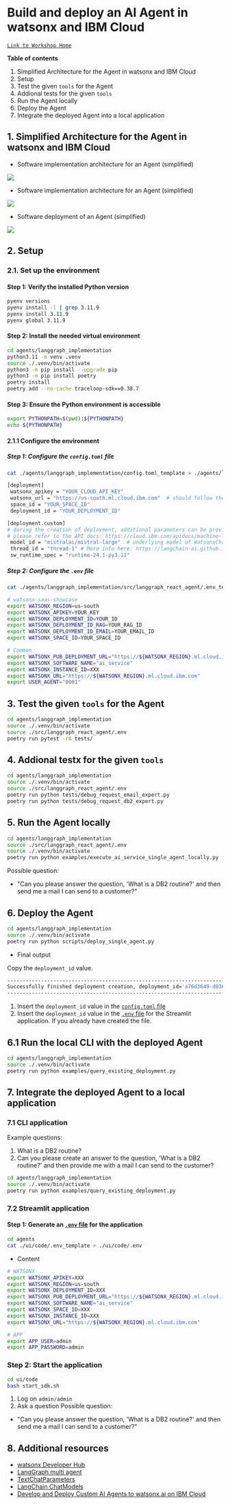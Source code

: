 # Build and deploy an AI Agent in watsonx and IBM Cloud

[`Link to Workshop Home`](../README.md)

**Table of contents**

1. Simplified Architecture for the Agent in watsonx and IBM Cloud
2. Setup
3. Test the given `tools` for the Agent
4. Addional tests for the  given `tools`
5. Run the Agent locally
6. Deploy the Agent
7. Integrate the deployed Agent into a local application

## 1. Simplified Architecture for the Agent in watsonx and IBM Cloud

* Software implementation architecture for an Agent (simplified)

![](./images/agents-03.png)

* Software implementation architecture for an Agent (simplified)

![](./images/agents-02.png)

* Software deployment of an Agent (simplified)

![](./images/agents-04.png)

## 2. Setup

### 2.1. Set up the environment

#### Step 1: Verify the installed Python version

```sh
pyenv versions
pyenv install -l | grep 3.11.9
pyenv install 3.11.9
pyenv global 3.11.9
```

#### Step 2: Install the needed virtual environment

```sh
cd agents/langgraph_implementation
python3.11 -m venv .venv
source ./.venv/bin/activate
python3 -m pip install --upgrade pip
python3 -m pip install poetry
poetry install
poetry add --no-cache traceloop-sdk==0.38.7
```

#### Step 3: Ensure the Python environment  is accessible 

```sh
export PYTHONPATH=$(pwd):${PYTHONPATH}
echo ${PYTHONPATH}
```

#### 2.1.1 Configure the environment

##### Step 1: Configure the `config.toml` file

```sh
cat ./agents/langgraph_implementation/config.toml_template > ./agents/langgraph_implementation/config.toml
```

```sh
[deployment]
 watsonx_apikey = "YOUR_CLOUD_API_KEY"
 watsonx_url = "https://us-south.ml.cloud.ibm.com"  # should follow the format: `https://{REGION}.ml.cloud.ibm.com`
 space_id = "YOUR_SPACE_ID"
 deployment_id = "YOUR_DEPLOYMENT_ID"

[deployment.custom]
# during the creation of deployment, additional parameters can be provided inside the `CUSTOM` object for further referencing
# please refer to the API docs: https://cloud.ibm.com/apidocs/machine-learning-cp#deployments-create
 model_id = "mistralai/mistral-large"  # underlying model of WatsonxChat
 thread_id = "thread-1" # More info here: https://langchain-ai.github.io/langgraph/how-tos/persistence/
 sw_runtime_spec = "runtime-24.1-py3.11"
```

##### Step 2: Configure the `.env` file 

```sh
cat ./agents/langgraph_implementation/src/langgraph_react_agent/.env_template > ./agents/langgraph_implementation/src/langgraph_react_agent/.env
```

```sh
# watsonx-saas-showcase
export WATSONX_REGION=us-south
export WATSONX_APIKEY=YOUR_KEY
export WATSONX_DEPLOYMENT_ID=YOUR_ID
export WATSONX_DEPLOYMENT_ID_RAG=YOUR_RAG_ID
export WATSONX_DEPLOYMENT_ID_EMAIL=YOUR_EMAIL_ID
export WATSONX_SPACE_ID=YOUR_SPACE_ID

# Common
export WATSONX_PUB_DEPLOYMENT_URL="https://${WATSONX_REGION}.ml.cloud.ibm.com/ml/v4/deployments"
export WATSONX_SOFTWARE_NAME="ai_service"
export WATSONX_INSTANCE_ID=XXX
export WATSONX_URL="https://${WATSONX_REGION}.ml.cloud.ibm.com"
export USER_AGENT="0001"
```

## 3. Test the given `tools` for the Agent

```sh
cd agents/langgraph_implementation
source ./.venv/bin/activate
source ./src/langgraph_react_agent/.env
poetry run pytest -rA tests/
```

## 4. Addional testx for the  given `tools`

```sh
cd agents/langgraph_implementation
source ./.venv/bin/activate
source ./src/langgraph_react_agent/.env
poetry run python tests/debug_request_email_expert.py 
poetry run python tests/debug_request_db2_expert.py 
```

## 5. Run the Agent locally

```sh
cd agents/langgraph_implementation
source ./src/langgraph_react_agent/.env
source ./.venv/bin/activate
poetry run python examples/execute_ai_service_single_agent_locally.py
```

Possible question:

* "Can you please answer the question, 'What is a DB2 routine?' and then send me a mail I can send to a customer?"


## 6. Deploy the Agent

```sh
cd agents/langgraph_implementation
source ./.venv/bin/activate
poetry run python scripts/deploy_single_agent.py
```

* Final output

Copy the `deployment_id` value.

```sh
-----------------------------------------------------------------------------------------------
Successfully finished deployment creation, deployment_id='a76d3649-d836-4e85-862b-b8e356c99b4a'
-----------------------------------------------------------------------------------------------
```

1. Insert the `deployment_id` value in the [`config.toml` file](./agents/langgraph_implementation/config.toml_template)
2. Insert the `deployment_id` value in the [`.env` file](./ui/code/.env_template) for the Streamlit application. If you already have created the file.

## 6.1 Run the local CLI with the deployed Agent

```sh
cd agents/langgraph_implementation
source ./.venv/bin/activate
poetry run python examples/query_existing_deployment.py
```


## 7. Integrate the deployed Agent to a local application

### 7.1 CLI application

Example questions:

1) What is a DB2 routine?
2) Can you please create an answer to the question, 'What is a DB2 routine?' and then provide me with a mail I can send to the customer?

```sh
cd agents/langgraph_implementation
source ./.venv/bin/activate
poetry run python examples/query_existing_deployment.py
```

### 7.2 Streamlit application


#### Step 1: Generate an [`.env` file](./ui/code/.env_template) for the application

```sh
cd agents
cat ./ui/code/.env_template > ./ui/code/.env
```

* Content

```sh
# WATSONX
export WATSONX_APIKEY=XXX
export WATSONX_REGION=us-south
export WATSONX_DEPLOYMENT_ID=XXX
export WATSONX_PUB_DEPLOYMENT_URL="https://${WATSONX_REGION}.ml.cloud.ibm.com/ml/v4/deployments"
export WATSONX_SOFTWARE_NAME="ai_service"
export WATSONX_SPACE_ID=XXX
export WATSONX_INSTANCE_ID=XXX
export WATSONX_URL="https://${WATSONX_REGION}.ml.cloud.ibm.com"

# APP
export APP_USER=admin
export APP_PASSWORD=admin
```

### Step 2: Start the application

```sh
cd ui/code
bash start_sdk.sh
```

1. Log on `admin/admin`
2. Ask a question
 Possible question:

 * "Can you please answer the question, 'What is a DB2 routine?' and then send me a mail I can send to a customer?"


## 8. Additional resources

* [watsonx Developer Hub](https://github.com/IBM/watsonx-developer-hub)
* [LangGraph multi agent](https://langchain-ai.github.io/langgraph/how-tos/multi-agent-network/#using-with-a-prebuilt-react-agent)
* [TextChatParameters](https://ibm.github.io/watsonx-ai-python-sdk/fm_schema.html#ibm_watsonx_ai.foundation_models.schema.TextChatParameters)
* [LangChain ChatModels](https://github.com/langchain-ai/langchain-ibm/blob/main/libs/ibm/langchain_ibm/chat_models.py)
* [Develop and Deploy Custom AI Agents to watsonx.ai on IBM Cloud](https://suedbroecker.net/2025/02/25/develop-and-deploy-custom-ai-agents-to-watsonx-ai-on-ibm-cloud/)